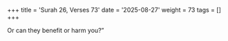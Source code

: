 +++
title = 'Surah 26, Verses 73'
date = '2025-08-27'
weight = 73
tags = []
+++

Or can they benefit or harm you?”